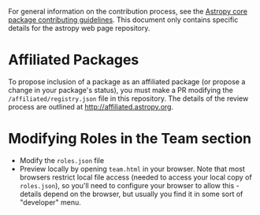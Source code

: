 For general information on the contribution process, see the [Astropy core package contributing guidelines](https://github.com/astropy/astropy/blob/main/CONTRIBUTING.md).  This document only contains specific details for the astropy web page repository.

# Affiliated Packages

To propose inclusion of a package as an affiliated package (or propose a change in your package's status), you must make a PR modifying the `/affiliated/registry.json` file in this repository. The details of the review process are outlined at http://affiliated.astropy.org.

# Modifying Roles in the Team section
* Modify the `roles.json` file
* Preview locally by opening `team.html` in your browser. Note that most browsers restrict local file access (needed to access your local copy of `roles.json`), so you'll need to configure your browser to allow this - details depend on the browser, but usually you find it in some sort of "developer" menu. 
